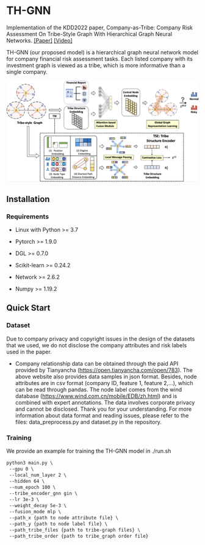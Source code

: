 # TH-GNN

Implementation of the KDD2022 paper, Company-as-Tribe: Company Risk Assessment On Tribe-Style Graph With Hierarchical Graph Neural Networks. [[Paper]](https://dl.acm.org/doi/10.1145/3534678.3539129)  [[Video]](https://dl.acm.org/action/downloadSupplement?doi=10.1145%2F3534678.3539129&file=KDD22-apfp1626.mp4)

TH-GNN (our proposed model) is a hierarchical graph neural network model for company financial risk assessment tasks. Each listed company with its investment graph is viewed as a tribe, which is more informative than  a single company. 

![model_overview](model_structure.png)

## Installation

### Requirements

* Linux with Python >= 3.7

* Pytorch >= 1.9.0

* DGL >= 0.7.0

* Scikit-learn >= 0.24.2

* Network >= 2.6.2

* Numpy >= 1.19.2

  

## Quick Start

### Dataset

Due to company privacy and copyright issues in the design of the datasets that we used, we do not disclose the company attributes and risk labels used in the paper.
* Company relationship data can be obtained through the paid API provided by Tianyancha (https://open.tianyancha.com/open/783). The above website also provides data samples in json format. Besides, node attributes are in csv format (company ID, feature 1, feature 2,...), which can be read through pandas. The node label comes from the wind database (https://www.wind.com.cn/mobile/EDB/zh.html) and is combined with expert annotations. The data involves corporate privacy and cannot be disclosed. Thank you for your understanding. For more information about data format and reading issues, please refer to the files: data_preprocess.py and dataset.py in the repository.

### Training

We provide an example for training the TH-GNN model in ./run.sh

```shell
python3 main.py \
 --gpu 0 \
 --local_num_layer 2 \
 --hidden 64 \
 --num_epoch 100 \
 --tribe_encoder_gnn gin \
 --lr 3e-3 \
 --weight_decay 5e-3 \
 --fusion_mode mlp \
 --path_x {path to node attribute file} \
 --path_y {path to node label file} \
 --path_tribe_files {path to tribe-graph files} \
 --path_tribe_order {path to tribe_graph order file}
```

